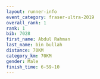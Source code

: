 ```yaml
---
layout: runner-info 
event_category: fraser-ultra-2019 
overall_rank: 1
rank: 1
bib: 7028
first_name: Abdul Rahman
last_name: bin bullah
distance: 70KM
category_km: 70KM
gender: Male
finish_time: 6-59-10
---
```

